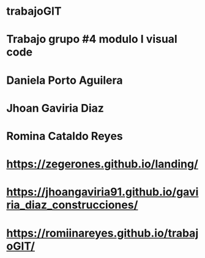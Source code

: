 # trabajoGIT
# Trabajo grupo #4 modulo I visual code
# Daniela Porto Aguilera
# Jhoan Gaviria Diaz
# Romina Cataldo Reyes
# https://zegerones.github.io/landing/
# https://jhoangaviria91.github.io/gaviria_diaz_construcciones/
# https://romiinareyes.github.io/trabajoGIT/
